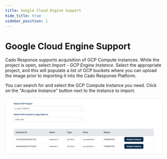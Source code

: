 ```yaml
---
title: Google Cloud Engine Support
hide_title: true
sidebar_position: 1
---
```


# Google Cloud Engine Support
Cado Response supports acquisition of GCP Compute instances. While the project is open, select *Import - GCP Engine Instance*. Select the appropriate project, and this will populate a list of GCP buckets where you can upload the image prior to importing it into the Cado Response Platform.

You can search for and select the GCP Compute Instance you need. Click on the "Acquire Instance" button next to the instance to import.

![Azure Compute Import](/img/gcp-compute.png)
